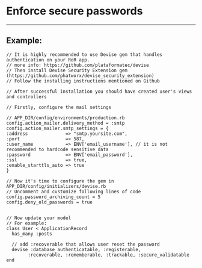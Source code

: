 # Enforce secure passwords
-------

## Example:


    // It is highly recommended to use Devise gem that handles authentication on your RoR app.
    // more info: https://github.com/plataformatec/devise
    // Then install Devise Security Extension gem (https://github.com/phatworx/devise_security_extension)
    // Follow the installing instructions mentioned on Github

    // After successful installation you should have created user's views and controllers

    // Firstly, configure the mail settings

    // APP_DIR/config/environments/production.rb
    config.action_mailer.delivery_method = :smtp
    config.action_mailer.smtp_settings = {
    :address              => "smtp.yoursite.com",
    :port                 => 587,
    :user_name            => ENV['email_username'], // it is not recommended to hardcode sensitive data
    :password             => ENV['email_password'],
    :ssl                  => true,
    :enable_starttls_auto => true
    }

    // Now it's time to configure the gem in APP_DIR/config/initializers/devise.rb
    // Uncomment and customize following lines of code
    config.password_archiving_count = 5
    config.deny_old_passwords = true


    // Now update your model
    // For example:
    class User < ApplicationRecord
      has_many :posts

      // add :recoverable that allows user reset the password
      devise :database_authenticatable, :registerable,
            :recoverable, :rememberable, :trackable, :secure_validatable
    end

